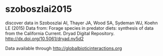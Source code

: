 # szoboszlai2015
discover data in Szoboszlai AI, Thayer JA, Wood SA, Sydeman WJ, Koehn LE (2015) Data from: Forage species in predator diets: synthesis of data from the California Current. Dryad Digital Repository. http://dx.doi.org/10.5061/dryad.nv5d2

Data available through http://globalbioticinteractions.org
